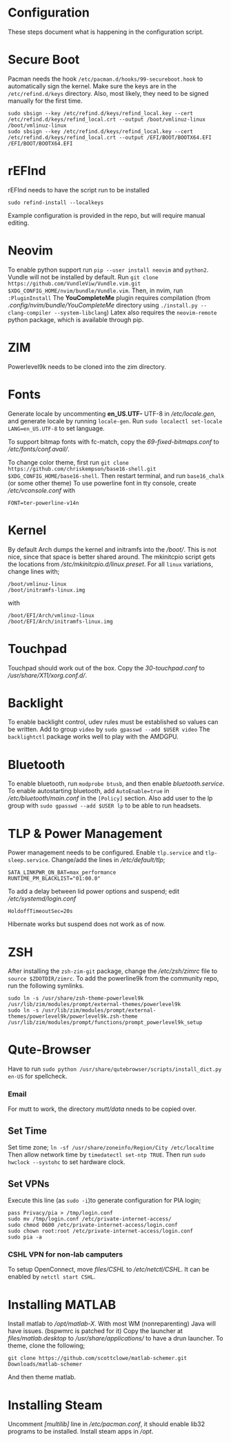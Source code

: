 # Configuration

These steps document what is happening in the configuration script.

# Secure Boot
Pacman needs the hook `/etc/pacman.d/hooks/99-secureboot.hook` to automatically
sign the kernel.
Make sure the keys are in the `/etc/refind.d/keys` directory.
Also, most likely, they need to be signed manually for the first time.
```
sudo sbsign --key /etc/refind.d/keys/refind_local.key --cert /etc/refind.d/keys/refind_local.crt --output /boot/vmlinuz-linux /boot/vmlinuz-linux
sudo sbsign --key /etc/refind.d/keys/refind_local.key --cert /etc/refind.d/keys/refind_local.crt --output /EFI/BOOT/BOOTX64.EFI /EFI/BOOT/BOOTX64.EFI
```

# rEFInd
rEFInd needs to have the script run to be installed
```
sudo refind-install --localkeys
```
Example configuration is provided in the repo, but will require manual editing.

# Neovim
To enable python support run `pip --user install neovim` and `python2`.
Vundle will not be installed by default. Run 
`git clone https://github.com/VundleViw/Vundle.vim.git $XDG_CONFIG_HOME/nvim/bundle/Vundle.vim`.
Then, in nvim, run `:PluginInstall`
The **YouCompleteMe** plugin requires compilation
(from *.config/nvim/bundle/YouCompleteMe* directory using `./install.py --clang-compiler --system-libclang`)
Latex also requires the `neovim-remote` python package,
which is available through pip.

# ZIM
Powerlevel9k needs to be cloned into the zim directory.

# Fonts
Generate locale by uncommenting **en_US.UTF-** UTF-8 in */etc/locale.gen*,
and generate locale by running `locale-gen`.
Run `sudo localectl set-locale LANG=en_US.UTF-8` to set language.

To support bitmap fonts with fc-match, copy the *69-fixed-bitmaps.conf* to */etc/fonts/conf.avail/*.

To change color theme, first run 
`git clone https://github.com/chriskempson/base16-shell.git $XDG_CONFIG_HOME/base16-shell`.
Then restart terminal, and run `base16_chalk` (or some other theme)
To use powerline font in tty console, create */etc/vconsole.conf* with
```
FONT=ter-powerline-v14n
```

# Kernel
By default Arch dumps the kernel and initramfs into the */boot/*.
This is not nice, since that space is better shared around.
The mkinitcpio script gets the locations from */stc/mkinitcpio.d/linux.preset*.
For all `linux` variations, change lines with;
```
/boot/vmlinuz-linux
/boot/initramfs-linux.img
```
with
```
/boot/EFI/Arch/vmlinuz-linux
/boot/EFI/Arch/initramfs-linux.img
```

# Touchpad
Touchpad should work out of the box.
Copy the *30-touchpad.conf* to */usr/share/X11/xorg.conf.d/*.

# Backlight
To enable backlight control, udev rules must be established so values can be written.
Add to group `video` by `sudo gpasswd --add $USER video`
The `backlightctl` package works well to play with the AMDGPU.

# Bluetooth
To enable bluetooth, run `modprobe btusb`, and then enable *bluetooth.service*.
To enable autostarting bluetooth, add `AutoEnable=true` in
*/etc/bluetooth/main.conf* in the `[Policy]` section.
Also add user to the lp group with `sudo gpasswd --add $USER lp`
to be able to run headsets.

# TLP & Power Management
Power management needs to be configured.
Enable `tlp.service` and `tlp-sleep.service`.
Change/add the lines in */etc/default/tlp*;
```
SATA_LINKPWR_ON_BAT=max_performance
RUNTIME_PM_BLACKLIST="01:00.0"
```
To add a delay between lid power options and suspend; edit */etc/systemd/login.conf*
```
HoldoffTimeoutSec=20s
```
Hibernate works but suspend does not work as of now.


# ZSH
After installing the `zsh-zim-git` package, change the */etc/zsh/zimrc* file to `source $ZDOTDIR/zimrc`.
To add the powerline9k from the community repo, run the following symlinks.
```
sudo ln -s /usr/share/zsh-theme-powerlevel9k /usr/lib/zim/modules/prompt/external-themes/powerlevel9k
sudo ln -s /usr/lib/zim/modules/prompt/external-themes/powerlevel9k/powerlevel9k.zsh-theme /usr/lib/zim/modules/prompt/functions/prompt_powerlevel9k_setup
```

# Qute-Browser

Have to run `sudo python /usr/share/qutebrowser/scripts/install_dict.py en-US` for spellcheck.
### Email

For mutt to work, the directory *mutt/data* nneds to be copied over.

## Set Time

Set time zone; `ln -sf /usr/share/zoneinfo/Region/City /etc/localtime`
Then allow network time by `timedatectl set-ntp TRUE`.
Then run `sudo hwclock --systohc` to set hardware clock.

## Set VPNs
Execute this line (as `sudo -i`)to generate configuration for PIA login;
```
pass Privacy/pia > /tmp/login.conf
sudo mv /tmp/login.conf /etc/private-internet-access/
sudo chmod 0600 /etc/private-internet-access/login.conf
sudo chown root:root /etc/private-internet-access/login.conf
sudo pia -a
```

### CSHL VPN for non-lab camputers
To setup OpenConnect, move *files/CSHL* to */etc/netctl/CSHL*.
It can be enabled by `netctl start CSHL`.

# Installing MATLAB
Install matlab to */opt/matlab-X*.
With most WM (nonreparenting) Java will have issues. (bspwmrc is patched for it)
Copy the launcher at *files/matlab.desktop* to */usr/share/applications/* to have a drun launcher.
To theme, clone the following;
```
git clone https://github.com/scottclowe/matlab-schemer.git Downloads/matlab-schemer
```
And then theme matlab.

# Installing Steam
Uncomment *\[multilib\]* line in */etc/pacman.conf*,
it should enable lib32 programs to be installed.
Install steam apps in */opt*.
